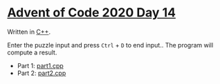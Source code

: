 # [Advent of Code 2020 Day 14](https://adventofcode.com/2020/day/14)

Written in [C++](https://en.wikipedia.org/wiki/C++).

Enter the puzzle input and press `Ctrl` + `D` to end input.. The program will compute a result.

  * Part 1: [part1.cpp](part1.cpp)
  * Part 2: [part2.cpp](part2.cpp)
